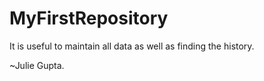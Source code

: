 # MyFirstRepository
It is useful to maintain all data as well as finding the history.

~Julie Gupta.
